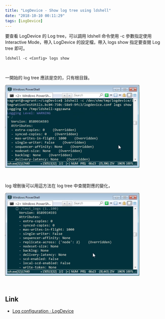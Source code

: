 ```yaml
---
title: "LogDevice - Show log tree using ldshell"
date: "2018-10-10 00:11:29"
tags: [LogDevice]
---
```



要查看 LogDevice 的 Log tree，可以調用 ldshell 命令使用 -c 參數指定使用 Interactive Mode，帶入 LogDevice 的設定檔，帶入 logs show 指定要查閱 Log tree 即可。  

<!-- More -->

    ldshell -c <Config> logs show

<br/>


一開始的 log tree 應該是空的，只有根目錄。  

![1.png](1.png)
 
<br/>


log 增刪後可以用這方法在 log tree 中查閱對應的變化，  

![2.png](2.png)
 
<br/>


Link
----
* [Log configuration · LogDevice](https://logdevice.io/docs/Logs.html)
